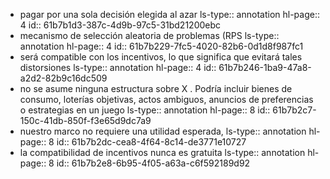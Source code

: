 - pagar por una sola decisión elegida al azar 
  ls-type:: annotation
  hl-page:: 4
  id:: 61b7b1d3-387c-4d9b-97c5-31bd21200ebc
- mecanismo de selección aleatoria de problemas (RPS
  ls-type:: annotation
  hl-page:: 4
  id:: 61b7b229-7fc5-4020-82b6-0d1d8f987fc1
- será compatible con los incentivos, lo que significa que evitará tales distorsiones
  ls-type:: annotation
  hl-page:: 4
  id:: 61b7b246-1ba9-47a8-a2d2-82b9c16dc509
- no  se  asume  ninguna  estructura   sobre   X .   Podría   incluir   bienes   de   consumo,   loterías   objetivas,   actos   ambiguos,  anuncios  de  preferencias  o  estrategias  en  un  juego
  ls-type:: annotation
  hl-page:: 8
  id:: 61b7b2c7-150c-41db-850f-f3e65d9dc7a9
- nuestro   marco   no   requiere   una   utilidad   esperada,
  ls-type:: annotation
  hl-page:: 8
  id:: 61b7b2dc-cea8-4f64-8c14-de3771e10727
- la  compatibilidad  de  incentivos  nunca  es  gratuita
  ls-type:: annotation
  hl-page:: 8
  id:: 61b7b2e8-6b95-4f05-a63a-c6f592189d92